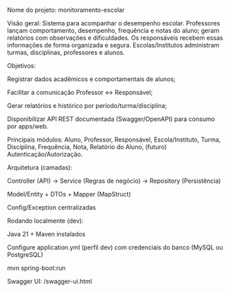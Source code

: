 Nome do projeto: monitoramento-escolar

Visão geral:
Sistema para acompanhar o desempenho escolar. Professores lançam comportamento, desempenho, frequência e notas do aluno; geram relatórios com observações e dificuldades. Os responsáveis recebem essas informações de forma organizada e segura. Escolas/Institutos administram turmas, disciplinas, professores e alunos.

Objetivos:

Registrar dados acadêmicos e comportamentais de alunos;

Facilitar a comunicação Professor ↔ Responsável;

Gerar relatórios e histórico por período/turma/disciplina;

Disponibilizar API REST documentada (Swagger/OpenAPI) para consumo por apps/web.

Principais módulos: Aluno, Professor, Responsável, Escola/Instituto, Turma, Disciplina, Frequência, Nota, Relatório do Aluno, (futuro) Autenticação/Autorização.

Arquitetura (camadas):

Controller (API) → Service (Regras de negócio) → Repository (Persistência)

Model/Entity + DTOs + Mapper (MapStruct)

Config/Exception centralizadas

Rodando localmente (dev):

Java 21 + Maven instalados

Configure application.yml (perfil dev) com credenciais do banco (MySQL ou PostgreSQL)

mvn spring-boot:run

Swagger UI: /swagger-ui.html